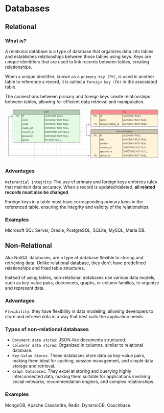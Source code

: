 # Databases

## Relational

### What is?
A relational database is a type of database that organizes data into tables and establishes relationships between those tables using keys. Keys are unique identifiers that are used to link records between tables, creating relationships.

When a unique identifier, known as a `primary key (PK)`, is used in another table to reference a record, it is called a `foreign key (FK)` in the associated table.

The connections between primary and foreign keys create relationships between tables, allowing for efficient data retrieval and manipulation.

<div align="center">

![Relational database illustration example](relational-database-illustration.png)

</div>

### Advantages

`Referential Integrity`: The use of primary and foreign keys enforces rules that maintain data accuracy. When a record is updated/deleted, **all related records must also be changed**.

Foreign keys in a table must have corresponding primary keys in the referenced table, ensuring the integrity and validity of the relationships.

### Examples

Microsoft SQL Server, Oracle, PostgreSQL, SQLite, MySQL, Maria DB.

## Non-Relational

Aka NoSQL databases, are a type of database flexible to storing and retrieving data. Unlike relational database, they don't have predefined relationships and fixed table structures.

Instead of using tables, non-relational databases use various data models, such as key-value pairs, documents, graphs, or column families, to organize and represent data.

### Advantages

`Flexibility`: they have flexibility in data modeling, allowing developers to store and retrieve data in a way that best suits the application needs. 

### Types of non-relational databases

- `Document data stores`: JSON-like documents structured.
- `Columnar data stores`: Organized in columns, similar to relational database.
- `Key-Value Stores`: These databases store data as key-value pairs, making them ideal for caching, session management, and simple data storage and retrieval.
- `Graph Databases`: They excel at storing and querying highly interconnected data, making them suitable for applications involving social networks, recommendation engines, and complex relationships.

### Examples

MongoDB, Apache Cassandra, Redis, DynamoDB, Couchbase.